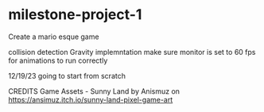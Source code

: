 # milestone-project-1
Create a mario esque game

collision detection
Gravity implemntation 
make sure monitor is set to 60 fps for animations to run correctly


12/19/23
going to start from scratch 



CREDITS
Game Assets -
Sunny Land by Anismuz on https://ansimuz.itch.io/sunny-land-pixel-game-art

